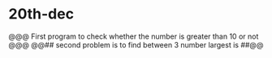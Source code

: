 # 20th-dec
@@@ First program to check whether the number is greater than 10 or not  @@@
@@## second problem is to find between 3 number largest is ##@@
